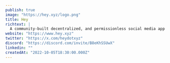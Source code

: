 ```yaml
---
publish: true
image: "https://hey.xyz/logo.png"
title: Hey
richtext: |
  A community-built decentralized, and permissionless social media app built on Lens Protocol
website: "https://www.hey.xyz"
twitter: "https://x.com/heydotxyz"
discord: "https://discord.com/invite/B8eKhSSUwX"
linkedin: ""
createdAt: "2022-10-05T18:30:00.000Z"
---
```

